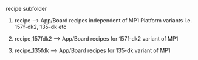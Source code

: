 recipe subfolder

1. recipe --> App/Board recipes independent of MP1 Platform variants i.e. 157f-dk2, 135-dk etc

2. recipe_157fdk2 --> App/Board recipes for 157f-dk2 variant of MP1

3. recipe_135fdk  --> App/Board recipes for 135-dk variant of MP1

